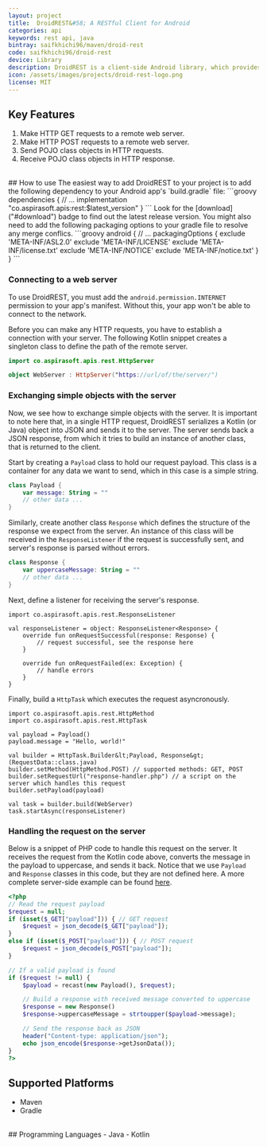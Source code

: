 ```yaml
---
layout: project
title:  DroidREST&#58; A RESTful Client for Android
categories: api
keywords: rest api, java
bintray: saifkhichi96/maven/droid-rest
code: saifkhichi96/droid-rest
device: Library
description: DroidREST is a client-side Android library, which provides a RESTful interface for Android applications to exchange POJO objects with a remote server.
icon: /assets/images/projects/droid-rest-logo.png
license: MIT
---
```


## Key Features
1. Make HTTP GET requests to a remote web server.
2. Make HTTP POST requests to a remote web server.
3. Send POJO class objects in HTTP requests.
4. Receive POJO class objects in HTTP response.

<br/>
## How to use
The easiest way to add DroidREST to your project is to add the following dependency to your Android app's `build.gradle` file:
```groovy
dependencies {
    // ...
    implementation "co.aspirasoft.apis:rest:$latest_version"
}
```
Look for the [download]("#download") badge to find out the latest release version. You might also need to add the following packaging options to your gradle file to resolve any merge conflics.
```groovy
android {
    // ...
    packagingOptions {
        exclude 'META-INF/ASL2.0'
        exclude 'META-INF/LICENSE'
        exclude 'META-INF/license.txt'
        exclude 'META-INF/NOTICE'
        exclude 'META-INF/notice.txt'
    }
}
```

### Connecting to a web server
To use DroidREST, you must add the `android.permission.INTERNET` permission to your app's manifest. Without this, your app won't be able to connect to the network.

Before you can make any HTTP requests, you have to establish a connection with your server. The following Kotlin snippet creates a singleton class to define the path of the remote server.

```kotlin
import co.aspirasoft.apis.rest.HttpServer

object WebServer : HttpServer("https://url/of/the/server/")
```

### Exchanging simple objects with the server
Now, we see how to exchange simple objects with the server. It is important to note here that, in a single HTTP request, DroidREST serializes a Kotlin (or Java) object into JSON and sends it to the server. The server sends back a JSON response, from which it tries to build an instance of another class, that is returned to the client.

Start by creating a `Payload` class to hold our request payload. This class is a container for any data we want to send, which in this case is a simple string.

```kotlin
class Payload {
    var message: String = ""
    // other data ...
}
```

Similarly, create another class `Response` which defines the structure of the response we expect from the server. An instance of this class will be received in the `ResponseListener` if the request is successfully sent, and server's response is parsed without errors.
```kotlin
class Response {
    var uppercaseMessage: String = ""
    // other data ...
}
```

Next, define a listener for receiving the server's response.
```
import co.aspirasoft.apis.rest.ResponseListener

val responseListener = object: ResponseListener<Response> {
    override fun onRequestSuccessful(response: Response) {
        // request successful, see the response here
    }

    override fun onRequestFailed(ex: Exception) {
        // handle errors
    }
}
```

Finally, build a `HttpTask` which executes the request asyncronously.
```
import co.aspirasoft.apis.rest.HttpMethod
import co.aspirasoft.apis.rest.HttpTask

val payload = Payload()
payload.message = "Hello, world!"

val builder = HttpTask.Builder&lt;Payload, Response&gt;(RequestData::class.java)
builder.setMethod(HttpMethod.POST) // supported methods: GET, POST
builder.setRequestUrl("response-handler.php") // a script on the server which handles this request
builder.setPayload(payload)

val task = builder.build(WebServer)
task.startAsync(responseListener)
```

### Handling the request on the server
Below is a snippet of PHP code to handle this request on the server. It receives the request from the Kotlin code above, converts the message in the payload to uppercase, and sends it back. Notice that we use `Payload` and `Response` classes in this code, but they are not defined here. A more complete server-side example can be found [here](https://github.com/saifkhichi96/droid-rest/blob/master/demo-server-side.php).
```php
<?php
// Read the request payload
$request = null;
if (isset($_GET["payload"])) { // GET request
    $request = json_decode($_GET["payload"]);
}
else if (isset($_POST["payload"])) { // POST request
    $request = json_decode($_POST["payload"]);
}

// If a valid payload is found
if ($request != null) {
    $payload = recast(new Payload(), $request);

    // Build a response with received message converted to uppercase
    $response = new Response()
    $response->uppercaseMessage = strtoupper($payload->message);

    // Send the response back as JSON
    header("Content-type: application/json");
    echo json_encode($response->getJsonData());
}
?>
```

## Supported Platforms
- Maven
- Gradle

<br/>
## Programming Languages
- Java
- Kotlin
